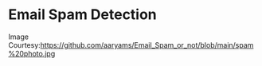 # Email Spam Detection

Image Courtesy:https://github.com/aaryams/Email_Spam_or_not/blob/main/spam%20photo.jpg
